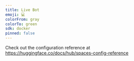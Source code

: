 ```yaml
---
title: Live Bot
emoji: 💻
colorFrom: gray
colorTo: green
sdk: docker
pinned: false
---
```


Check out the configuration reference at https://huggingface.co/docs/hub/spaces-config-reference
